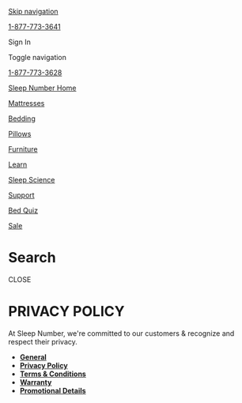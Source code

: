 [Skip navigation](#main)

[1-877-773-3641](tel:+18777733641)

Sign In

Toggle navigation

[1-877-773-3628](tel:+18777733628)

[Sleep Number Home](https://www.sleepnumber.com/)

[](https://www.sleepnumber.com/cart)

[](https://www.sleepnumber.com/cart)

[Mattresses](https://www.sleepnumber.com/categories/mattresses)

[Bedding](https://www.sleepnumber.com/categories/bedding)

[Pillows](https://www.sleepnumber.com/categories/all-pillows)

[Furniture](https://www.sleepnumber.com/categories/furniture)

[Learn](https://www.sleepnumber.com/pages/how-to-sleep-better)

[Sleep Science](https://www.sleepnumber.com/pages/sleep-science)

[Support](https://support.sleepnumber.com/hc/en-us)

[Bed Quiz](https://www.sleepnumber.com/find-your-perfect-mattress)

[Sale](https://www.sleepnumber.com/categories/beds-on-sale)

Search
======

CLOSE

PRIVACY POLICY
==============

At Sleep Number, we're committed to our customers & recognize and respect their privacy.

* [**General**](https://www.sleepnumber.com/pages/legal-notices)
* [**Privacy Policy**](https://www.sleepnumber.com/pages/legal-privacy-policy)
* [**Terms & Conditions**](https://www.sleepnumber.com/pages/legal-terms-conditions)
* [**Warranty**](https://www.sleepnumber.com/pages/legal-warranty)
* [**Promotional Details**](https://www.sleepnumber.com/pages/legal-promotional-details)